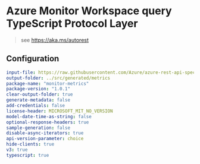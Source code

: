 # Azure Monitor Workspace query TypeScript Protocol Layer

> see https://aka.ms/autorest

## Configuration

```yaml
input-file: https://raw.githubusercontent.com/Azure/azure-rest-api-specs/blob/dba6ed1f03bda88ac6884c0a883246446cc72495/specification/monitor/resource-manager/Microsoft.Insights/stable/2018-01-01/metrics_API.json
output-folder: ../src/generated/metrics
package-name: "monitor-metrics"
package-version: "1.0.1"
clear-output-folder: true
generate-metadata: false
add-credentials: false
license-header: MICROSOFT_MIT_NO_VERSION
model-date-time-as-string: false
optional-response-headers: true
sample-generation: false
disable-async-iterators: true
api-version-parameter: choice
hide-clients: true
v3: true
typescript: true
```
